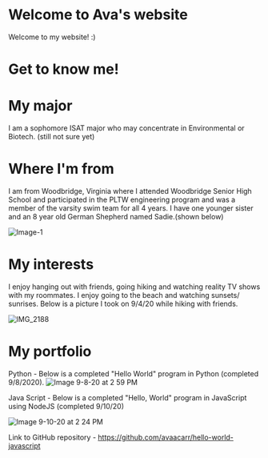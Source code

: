 # Welcome to Ava's website

Welcome to my website! :)

# Get to know me!

# My major
I am a sophomore ISAT major who may concentrate in Environmental or Biotech. (still not sure yet) 
# Where I'm from
I am from Woodbridge, Virginia where I attended Woodbridge Senior High School and participated in the PLTW engineering program and was a member of the varsity swim team for all 4 years. I have one younger sister and an 8 year old German Shepherd named Sadie.(shown below)

![Image-1](https://user-images.githubusercontent.com/70115357/92402639-e2c25480-f0fd-11ea-8e4e-1cb6e00e325d.jpg)

# My interests
I enjoy hanging out with friends, going hiking and watching reality TV shows with my roommates. I enjoy going to the beach and watching sunsets/ sunrises. Below is a picture I took on 9/4/20 while hiking with friends.

![IMG_2188](https://user-images.githubusercontent.com/70115357/92402911-709e3f80-f0fe-11ea-90ff-f703d13571be.jpg)

# My portfolio
Python - Below is a completed  "Hello World" program in Python (completed 9/8/2020). 
![Image 9-8-20 at 2 59 PM](https://user-images.githubusercontent.com/70115357/92520282-5ab97900-f1e9-11ea-8c85-f998579d5ea6.jpg)

Java Script - Below is a completed "Hello, World" program in JavaScript using NodeJS (completed 9/10/20)

![Image 9-10-20 at 2 24 PM](https://user-images.githubusercontent.com/70115357/92783799-13132880-f374-11ea-8c82-77e2e9c4897e.jpg)

Link to GitHub repository - https://github.com/avaacarr/hello-world-javascript


